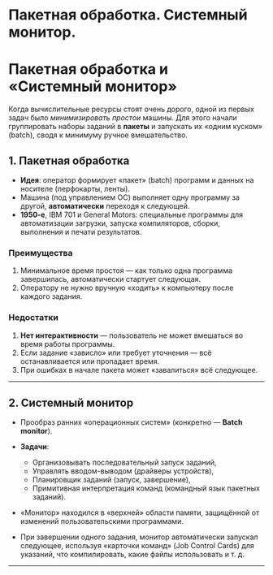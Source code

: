 # Пакетная обработка. Системный монитор. 

# Пакетная обработка и «Системный монитор»

Когда вычислительные ресурсы стоят очень дорого, одной из первых задач было *минимизировать простои* машины. Для этого начали группировать наборы заданий в **пакеты** и запускать их «одним куском» (batch), сводя к минимуму ручное вмешательство.

## 1. Пакетная обработка

- **Идея**: оператор формирует «пакет» (batch) программ и данных на носителе (перфокарты, ленты).  
- Машина (под управлением ОС) выполняет одну программу за другой, **автоматически** переходя к следующей.
- **1950-е**, IBM 701 и General Motors: специальные программы для автоматизации загрузки, запуска компиляторов, сборки, выполнения и печати результатов.

### Преимущества
1. Минимальное время простоя — как только одна программа завершилась, автоматически стартует следующая.  
2. Оператору не нужно вручную «ходить» к компьютеру после каждого задания.

### Недостатки
1. **Нет интерактивности** — пользователь не может вмешаться во время работы программы.  
2. Если задание «зависло» или требует уточнения — всё останавливается или пропадает время.  
3. При ошибках в начале пакета может «завалиться» всё следующее.

---

## 2. Системный монитор

- Прообраз ранних «операционных систем» (конкретно — **Batch monitor**).  
- **Задачи**:  
  - Организовывать последовательный запуск заданий,  
  - Управлять вводом-выводом (драйверы устройств),  
  - Планировщик заданий (запуск, завершение),  
  - Примитивная интерпретация команд (командный язык пакетных заданий).

- «Монитор» находился в «верхней» области памяти, защищённой от изменений пользовательскими программами.
- При завершении одного задания, монитор автоматически запускал следующее, используя «карточки команд» (Job Control Cards) для указаний, что компилировать, какие файлы использовать и т. д.

---

